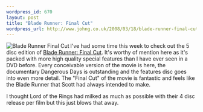 ```yaml
--- 
wordpress_id: 670
layout: post
title: "Blade Runner: Final Cut"
wordpress_url: http://www.johng.co.uk/2008/03/18/blade-runner-final-cut/
---
```

<img src="http://www.johng.co.uk/wp-content/uploads/2008/03/510y7bih0gl_aa240_.jpg" alt="Blade Runner Final Cut" align="left" />I've had some time this week to check out the 5 disc edition of <a href="http://www.amazon.co.uk/dp/B000ZP20M6?tag=johngblog-21">Blade Runner: Final Cut</a>. It's worthy of mention here as it's packed with more high quality special features than I have ever seen in a DVD before. Every conceivable version of the movie is here, the documentary Dangerous Days is outstanding and the features disc goes into even more detail. The "Final Cut" of the movie is fantastic and feels like the Blade Runner that Scott had always intended to make.

I thought Lord of the Rings had milked as much as possible with their 4 disc release per film but this just blows that away.
